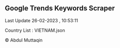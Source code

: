 

## Google Trends Keywords Scraper 
 
Last Update 26-02-2023 , 10:53:11

Country List :
VIETNAM.json



© Abdul Muttaqin 
